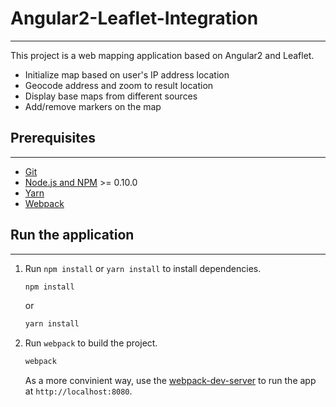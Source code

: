 # Angular2-Leaflet-Integration
------------------------------

This project is a web mapping application based on Angular2 and Leaflet.
* Initialize map based on user's IP address location
* Geocode address and zoom to result location
* Display base maps from different sources
* Add/remove markers on the map

## Prerequisites
----------------

* [Git](https://git-scm.com/)
* [Node.js and NPM](https://nodejs.org) >= 0.10.0
* [Yarn](https://yarnpkg.com/)
* [Webpack](http://webpack.github.io/docs/installation.html)

## Run the application
----------------------

1. Run `npm install` or `yarn install` to install dependencies.

    ```sh
    npm install
    ```
    or
    ```sh
    yarn install
    ```

2. Run `webpack` to build the project.

    ```sh
    webpack
    ```

    As a more convinient way, use the [webpack-dev-server](http://webpack.github.io/docs/webpack-dev-server.html) to run the app at `http://localhost:8080`.
